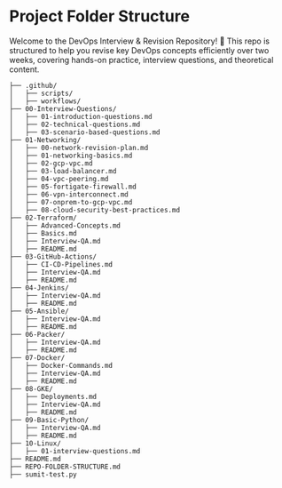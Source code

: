 # Project Folder Structure

Welcome to the DevOps Interview & Revision Repository! 🚀
This repo is structured to help you revise key DevOps concepts efficiently over two weeks, covering hands-on practice, interview questions, and theoretical content.

```text
├── .github/
│   ├── scripts/
│   ├── workflows/
├── 00-Interview-Questions/
│   ├── 01-introduction-questions.md
│   ├── 02-technical-questions.md
│   ├── 03-scenario-based-questions.md
├── 01-Networking/
│   ├── 00-network-revision-plan.md
│   ├── 01-networking-basics.md
│   ├── 02-gcp-vpc.md
│   ├── 03-load-balancer.md
│   ├── 04-vpc-peering.md
│   ├── 05-fortigate-firewall.md
│   ├── 06-vpn-interconnect.md
│   ├── 07-onprem-to-gcp-vpc.md
│   ├── 08-cloud-security-best-practices.md
├── 02-Terraform/
│   ├── Advanced-Concepts.md
│   ├── Basics.md
│   ├── Interview-QA.md
│   ├── README.md
├── 03-GitHub-Actions/
│   ├── CI-CD-Pipelines.md
│   ├── Interview-QA.md
│   ├── README.md
├── 04-Jenkins/
│   ├── Interview-QA.md
│   ├── README.md
├── 05-Ansible/
│   ├── Interview-QA.md
│   ├── README.md
├── 06-Packer/
│   ├── Interview-QA.md
│   ├── README.md
├── 07-Docker/
│   ├── Docker-Commands.md
│   ├── Interview-QA.md
│   ├── README.md
├── 08-GKE/
│   ├── Deployments.md
│   ├── Interview-QA.md
│   ├── README.md
├── 09-Basic-Python/
│   ├── Interview-QA.md
│   ├── README.md
├── 10-Linux/
│   ├── 01-interview-questions.md
├── README.md
├── REPO-FOLDER-STRUCTURE.md
├── sumit-test.py
```